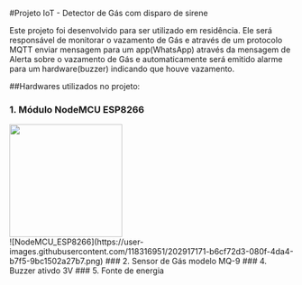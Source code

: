 #Projeto IoT - Detector de Gás com disparo de sirene

Este projeto foi desenvolvido para ser utilizado em residência. Ele será responsável de monitorar o vazamento de Gás e através de um protocolo MQTT enviar mensagem para um app(WhatsApp) através da mensagem de Alerta sobre o vazamento de Gás e automaticamente será emitido alarme para um hardware(buzzer) indicando que houve vazamento.

##Hardwares utilizados no projeto:
### 1. Módulo NodeMCU ESP8266

<div>
<img src="https://user-images.githubusercontent.com/118316951/202917171-b6cf72d3-080f-4da4-b7f5-9bc1502a27b7.png" width= "200px">
</div>
![NodeMCU_ESP8266](https://user-images.githubusercontent.com/118316951/202917171-b6cf72d3-080f-4da4-b7f5-9bc1502a27b7.png)
### 2. Sensor de Gás modelo MQ-9
### 4. Buzzer ativdo 3V
### 5. Fonte de energia

